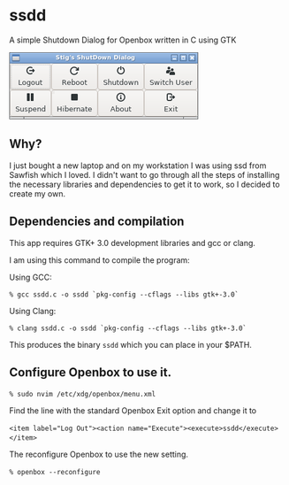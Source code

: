 # ssdd

A simple Shutdown Dialog for Openbox written in C using GTK 

![Project Screenshot](ssdd.png)

## Why?

I just bought a new laptop and on my workstation I was using ssd from Sawfish which I loved. I didn't want to go through all the steps of installing the necessary libraries and dependencies to get it to work, so I decided to create my own.

## Dependencies and compilation

This app requires GTK+ 3.0 development libraries and gcc or clang.

I am using this command to compile the program:

Using GCC:
```shell
% gcc ssdd.c -o ssdd `pkg-config --cflags --libs gtk+-3.0`
```

Using Clang:
```shell
% clang ssdd.c -o ssdd `pkg-config --cflags --libs gtk+-3.0`
```

This produces the binary `ssdd` which you can place in your $PATH.

## Configure Openbox to use it.

`% sudo nvim /etc/xdg/openbox/menu.xml`

Find the line with the standard Openbox Exit option and change it to

`<item label="Log Out"><action name="Execute"><execute>ssdd</execute></item>`

The reconfigure Openbox to use the new setting.

`% openbox --reconfigure`
